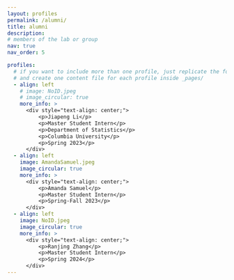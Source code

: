 ```yaml
---
layout: profiles
permalink: /alumni/
title: alumni
description: 
# members of the lab or group
nav: true
nav_order: 5

profiles:
  # if you want to include more than one profile, just replicate the following block
  # and create one content file for each profile inside _pages/
  - align: left
    # image: NoID.jpeg
    # image_circular: true
    more_info: >
      <div style="text-align: center;">
          <p>Jiapeng Li</p>
          <p>Master Student Intern</p>
          <p>Department of Statistics</p>
          <p>Columbia University</p>
          <p>Spring 2023</p>
      </div>
  - align: left
    image: AmandaSamuel.jpeg
    image_circular: true 
    more_info: >
      <div style="text-align: center;">
          <p>Amanda Samuel</p>
          <p>Master Student Intern</p>
          <p>Spring-Fall 2023</p>
      </div>
  - align: left
    image: NoID.jpeg
    image_circular: true
    more_info: >
      <div style="text-align: center;">
          <p>Ranjing Zhang</p>
          <p>Master Student Intern</p>
          <p>Spring 2024</p>
      </div>
---
```

